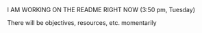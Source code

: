 I AM WORKING ON THE README RIGHT NOW (3:50 pm, Tuesday)

There will be objectives, resources, etc. momentarily
